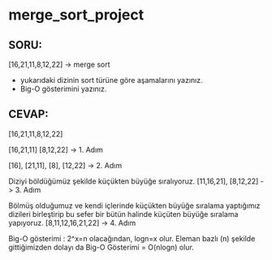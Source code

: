 # merge_sort_project

## SORU:
[16,21,11,8,12,22] -> merge sort
- yukarıdaki dizinin sort türüne göre aşamalarını yazınız.
- Big-O gösterimini yazınız.

## CEVAP:
[16,21,11,8,12,22]

[16,21,11]  [8,12,22] -> 1. Adım

[16], [21,11],    [8], [12,22] -> 2. Adım

Diziyi böldüğümüz şekilde küçükten büyüğe sıralıyoruz. [11,16,21], [8,12,22] -> 3. Adım

Bölmüş olduğumuz ve kendi içlerinde küçükten büyüğe sıralama yaptığımız dizileri birleştirip bu sefer bir bütün halinde küçüten büyüğe sıralama yapıyoruz. [8,11,12,16,21,22] -> 4. Adım



Big-O gösterimi : 2^x=n olacağından, logn=x olur. Eleman bazlı (n) şekilde gittiğimizden dolayı da Big-O Gösterimi = O(nlogn) olur.
